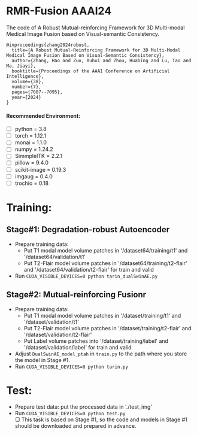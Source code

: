 # RMR-Fusion AAAI24
The code of A Robust Mutual-reinforcing Framework for 3D Multi-modal Medical Image Fusion based on Visual-semantic Consistency.
```
@inproceedings{zhang2024robust,
  title={A Robust Mutual-Reinforcing Framework for 3D Multi-Modal Medical Image Fusion Based on Visual-Semantic Consistency},
  author={Zhang, Hao and Zuo, Xuhui and Zhou, Huabing and Lu, Tao and Ma, Jiayi},
  booktitle={Proceedings of the AAAI Conference on Artificial Intelligence},
  volume={38},
  number={7},
  pages={7087--7095},
  year={2024}
}
```
#### Recommended Environment:<br>
 - [ ] python = 3.8
 - [ ] torch = 1.12.1
 - [ ] monai = 1.1.0
 - [ ] numpy = 1.24.2
 - [ ] SimmpleITK = 2.2.1
 - [ ] pillow = 9.4.0
 - [ ] scikit-image = 0.19.3
 - [ ] imgaug = 0.4.0
 - [ ] trochio = 0.18

# Training:<br>
## Stage#1: Degradation-robust Autoencoder<br>
* Prepare training data:<br>
  * Put T1 modal model volume patches in '/dataset64/training/t1' and '/dataset64/validation/t1'<br>
  * Put T2-Flair model volume patches in '/dataset64/training/t2-flair' and '/dataset64/validation/t2-flair' for train and valid<br>
* Run ```CUDA_VISIBLE_DEVICES=0 python tarin_dualSwinAE.py```<br>
##  Stage#2: Mutual-reinforcing Fusionr<br>
* Prepare training data:<br>
  * Put T1 modal model volume patches in '/dataset/training/t1' and '/dataset/validation/t1'<br>
  * Put T2-Flair model volume patches in '/dataset/training/t2-flair' and '/dataset/validation/t2-flair'<br>
  * Put Label volume patches into '/dataset/training/label' and '/dataset/validation/label' for train and valid<br>
* Adjust ```DualSwinAE_model_ptah``` in ```train.py``` to the path where you store the model in Stage #1.<br>
* Run ```CUDA_VISIBLE_DEVICES=0 python tarin.py```<br>
# Test:<br>
* Prepare test data: put the processed data in './test_img'<br>
* Run ```CUDA_VISIBLE_DEVICES=0 python test.py```<br>
▢ This task is based on Stage #1, so the code and models in Stage #1 should be downloaded and prepared in advance.<br>
